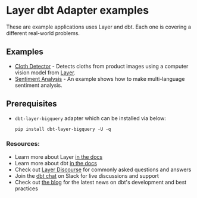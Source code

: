 # Layer dbt Adapter examples

These are example applications uses Layer and dbt. Each one is covering a different real-world problems.

## Examples

* [Cloth Detector](./cloth_detector) - Detects cloths from product images using a computer vision model from [Layer](https://app.layer.ai/layer/clothing/).
* [Sentiment Analysis](./sentiment_analysis) - An example shows how to make multi-language sentiment analysis.

## Prerequisites

- `dbt-layer-bigquery` adapter which can be installed via below:
    ```shell
    pip install dbt-layer-bigquery -U -q
    ```


### Resources:
- Learn more about Layer [in the docs](https://docs.app.layer.ai/docs/)
- Learn more about dbt [in the docs](https://docs.getdbt.com/docs/introduction)
- Check out [Layer Discourse](https://discourse.layer.ai/) for commonly asked questions and answers
- Join the [dbt chat](https://community.getdbt.com/) on Slack for live discussions and support
- Check out [the blog](https://blog.getdbt.com/) for the latest news on dbt's development and best practices
